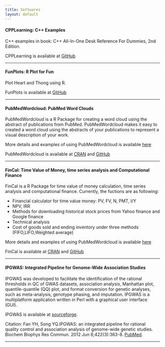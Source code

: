 ```yaml
---
title: Softwares
layout: default
---
```


#### CPPLearning: C++ Examples

C++ examples in book: C++ All-In-One Desk Reference For Dummies, 2nd Edition.

CPPLearning is available at [GitHub](http://felixfan.github.io/CPPLearning/)  

***

#### FunPlots: R Plot for Fun

Plot Heart and Thong using R. 
   
FunPlots is available at [GitHub](http://felixfan.github.io/FunPlots/)   
  
***

#### PubMedWordcloud: PubMed Word Clouds

PubMedWordcloud is a R Package for creating a word cloud using the abstract of publications from PubMed. PubMedWordcloud makes it easy to created a word cloud using the abstracts of your publications to represent a visual description of your work.

More details and examples of using PubMedWordcloud is available [here](http://felixfan.github.io/PubMedWordcloud/)

PubMedWordcloud is available at [CRAN](http://cran.r-project.org/web/packages/PubMedWordcloud/index.html) and [GitHub](https://github.com/felixfan/PubMedWordcloud)

***

#### FinCal: Time Value of Money, time series analysis and Computational Finance

FinCal is a R Package for time value of money calculation, time series analysis and computational finance. Currently, the fuctions are as following:

* Financial calculator for time value money: PV, FV, N, PMT, I/Y
* NPV, IRR
* Methods for downloading historical stock prices from Yahoo finance and Google finance
* Technical analysis
* Cost of goods sold and ending inventory under three methods (FIFO,LIFO,Weighted average)

More details and examples of using PubMedWordcloud is available [here](http://felixfan.github.io/FinCal/)

FinCal is available at [CRAN](http://cran.r-project.org/web/packages/FinCal/index.html) and [GitHub](https://github.com/felixfan/FinCal)

***

#### IPGWAS: Integrated Pipeline for Genome-Wide Association Studies

IPGWAS was developed to facilitate the identification of the rational thresholds in QC of GWAS datasets, association analysis, Manhattan plot, quantile-quantile (QQ) plot, and format conversion for genetic analyses, such as meta-analysis, genotype phasing, and imputation. IPGWAS is a multiplatform application written in Perl with a graphical user interface (GUI).  

IPGWAS is available at [sourceforge](http://sourceforge.net/projects/ipgwas/).

Citation: Fan YH, Song YQ.IPGWAS: an integrated pipeline for rational quality control and association analysis of genome-wide genetic studies. Biochem Biophys Res Commun. 2012 Jun 8;422(3):363-8. [PubMed](http://www.ncbi.nlm.nih.gov/pubmed/22564732).

***
